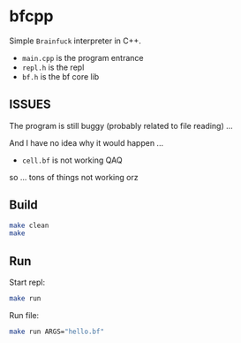 # bfcpp

Simple `Brainfuck` interpreter in C++.

- `main.cpp` is the program entrance
- `repl.h` is the repl
- `bf.h` is the bf core lib

## ISSUES

The program is still buggy (probably related to file reading) ...

And I have no idea why it would happen ...

- `cell.bf` is not working QAQ

so ... tons of things not working orz

## Build

``` bash
make clean
make
```

## Run

Start repl:

``` bash
make run
```

Run file:

``` bash
make run ARGS="hello.bf"
```

